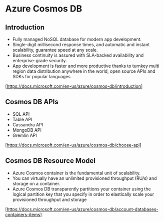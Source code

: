 # Azure Cosmos DB

## Introduction

- Fully managed NoSQL database for modern app development.
- Single-digit millisecond response times, and automatic and instant scalability, guarantee speed at any scale.
- Business continuity is assured with SLA-backed availability and enterprise-grade security.
- App development is faster and more productive thanks to turnkey multi region data distribution anywhere in the world, open source APIs and SDKs for popular languages

[https://docs.microsoft.com/en-us/azure/cosmos-db/introduction]

## Cosmos DB APIs

- SQL API
- Table API
- Cassandra API
- MongoDB API
- Gremlin API

[https://docs.microsoft.com/en-us/azure/cosmos-db/choose-api]

## Cosmos DB Resource Model

- Azure Cosmos container is the fundamental unit of scalability.
- You can virtually have an unlimited provisioned throughput (RU/s) and storage on a container.
- Azure Cosmos DB transparently partitions your container using the logical partition key that you specify in order to elastically scale your provisioned throughput and storage

[https://docs.microsoft.com/en-us/azure/cosmos-db/account-databases-containers-items]